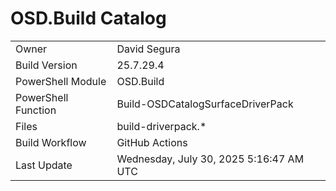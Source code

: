 ﻿# OSD.Build Catalog

| | |
|-|-|
| Owner | David Segura |
| Build Version | 25.7.29.4 |
| PowerShell Module | OSD.Build |
| PowerShell Function | Build-OSDCatalogSurfaceDriverPack |
| Files | build-driverpack.* |
| Build Workflow | GitHub Actions |
| Last Update | Wednesday, July 30, 2025 5:16:47 AM UTC |
